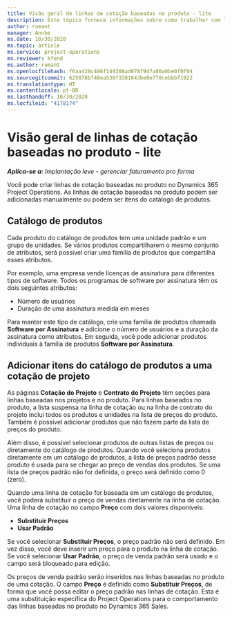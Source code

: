 ```yaml
---
title: Visão geral de linhas de cotação baseadas no produto - lite
description: Este tópico fornece informações sobre como trabalhar com linhas de cotação baseadas no produto.
author: rumant
manager: Annbe
ms.date: 10/30/2020
ms.topic: article
ms.service: project-operations
ms.reviewer: kfend
ms.author: rumant
ms.openlocfilehash: f6aa428c486f149308ad078f9d7a80a0be0f0f04
ms.sourcegitcommit: 625878bf48ea530f3381843be0e778cebbbf1922
ms.translationtype: HT
ms.contentlocale: pt-BR
ms.lasthandoff: 10/30/2020
ms.locfileid: "4178174"
---
```

# <a name="product-based-quote-lines-overview---lite"></a>Visão geral de linhas de cotação baseadas no produto - lite

_**Aplica-se a:** Implantação leve - gerenciar faturamento pro forma_

Você pode criar linhas de cotação baseadas no produto no Dynamics 365 Project Operations. As linhas de cotação baseadas no produto podem ser adicionadas manualmente ou podem ser itens do catálogo de produtos.

## <a name="product-catalog"></a>Catálogo de produtos

Cada produto do catálogo de produtos tem uma unidade padrão e um grupo de unidades. Se vários produtos compartilharem o mesmo conjunto de atributos, será possível criar uma família de produtos que compartilha esses atributos. 

Por exemplo, uma empresa vende licenças de assinatura para diferentes tipos de software. Todos os programas de software por assinatura têm os dois seguintes atributos:

- Número de usuários
- Duração de uma assinatura medida em meses

Para manter este tipo de catálogo, crie uma família de produtos chamada **Software por Assinatura** e adicione o número de usuários e a duração da assinatura como atributos. Em seguida, você pode adicionar produtos individuais à família de produtos **Software por Assinatura**.

## <a name="add-product-catalog-items-to-a-project-quote"></a>Adicionar itens do catálogo de produtos a uma cotação de projeto

As páginas **Cotação do Projeto** e **Contrato do Projeto** têm seções para linhas baseadas nos projetos e no produto. Para linhas baseados no produto, a lista suspensa na linha de cotação ou na linha de contrato do projeto inclui todos os produtos e unidades na lista de preços do produto. Também é possível adicionar produtos que não fazem parte da lista de preços do produto.

Além disso, é possível selecionar produtos de outras listas de preços ou diretamente do catálogo de produtos. Quando você seleciona produtos diretamente em um catálogo de produtos, a lista de preços padrão desse produto é usada para se chegar ao preço de vendas dos produtos. Se uma lista de preços padrão não for definida, o preço será definido como 0 (zero).

Quando uma linha de cotação for baseada em um catálogo de produtos, você poderá substituir o preço de vendas diretamente na linha de cotação. Uma linha de cotação no campo **Preço** com dois valores disponíveis:

- **Substituir Preços**
- **Usar Padrão**

Se você selecionar **Substituir Preços**, o preço padrão não será definido. Em vez disso, você deve inserir um preço para o produto na linha de cotação. Se você selecionar **Usar Padrão**, o preço de venda padrão será usado e o campo será bloqueado para edição.

Os preços de venda padrão serão inseridos nas linhas baseadas no produto de uma cotação. O campo **Preço** é definido como **Substituir Preços**, de forma que você possa editar o preço padrão nas linhas de cotação. Esta é uma substituição específica do Project Operations para o comportamento das linhas baseadas no produto no Dynamics 365 Sales.
